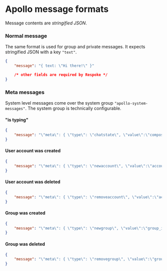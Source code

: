 # Apollo message formats

Message contents are *stringified JSON*.

### Normal message

The same format is used for group and private messages. It expects stringified JSON
with a key `"text"`.

```json
{
    "message": "{ text: \"Hi there!\" }"

    /* other fields are required by Respoke */
}
```

### Meta messages

System level messages come over the system group `"apollo-system-messages"`. The system
group is technically configurable.

#### "is typing"

```json
{
    "message": "\"meta\": { \"type\": \"chatstate\", \"value\":\"composing\" }"
}
```

#### User account was created

```json
{
    "message": "\"meta\": { \"type\": \"newaccount\", \"value\":\"account_id\" }"
}
```

#### User account was deleted

```json
{
    "message": "\"meta\": { \"type\": \"removeaccount\", \"value\":\"account_id\" }"
}
```

#### Group was created

```json
{
    "message": "\"meta\": { \"type\": \"newgroup\", \"value\":\"group_id\" }"
}
```

#### Group was deleted

```json
{
    "message": "\"meta\": { \"type\": \"removegroup\", \"value\":\"group_id\" }"
}
```
